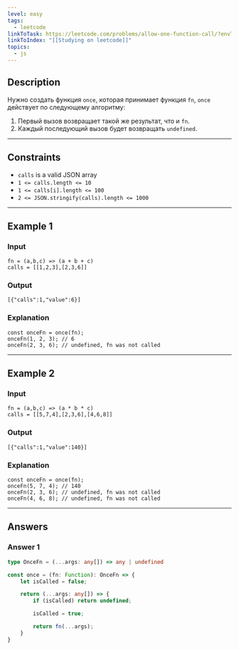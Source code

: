```yaml
---
level: easy
tags:
  - leetcode
linkToTask: https://leetcode.com/problems/allow-one-function-call/?envType=study-plan-v2&envId=30-days-of-javascript
linkToIndex: "[[Studying on leetcode]]"
topics:
  - js
---
```

## Description

Нужно создать функция `once`, которая принимает функция `fn`, `once` действует по следующему алгоритму:
1. Первый вызов возвращает такой же результат, что и `fn`.
2. Каждый последующий вызов будет возвращать `undefined`.

---
## Constraints

- `calls` is a valid JSON array
- `1 <= calls.length <= 10`
- `1 <= calls[i].length <= 100`
- `2 <= JSON.stringify(calls).length <= 1000`

---
## Example 1

### Input

```
fn = (a,b,c) => (a + b + c)
calls = [[1,2,3],[2,3,6]]
```
### Output

```
[{"calls":1,"value":6}]
```
### Explanation

```
const onceFn = once(fn);
onceFn(1, 2, 3); // 6
onceFn(2, 3, 6); // undefined, fn was not called
```

---
## Example 2

### Input

```
fn = (a,b,c) => (a * b * c)
calls = [[5,7,4],[2,3,6],[4,6,8]]
```
### Output

```
[{"calls":1,"value":140}]
```
### Explanation

```
const onceFn = once(fn);
onceFn(5, 7, 4); // 140
onceFn(2, 3, 6); // undefined, fn was not called
onceFn(4, 6, 8); // undefined, fn was not called
```

---
## Answers

### Answer 1

```typescript
type OnceFn = (...args: any[]) => any | undefined

const once = (fn: Function): OnceFn => {
    let isCalled = false;

    return (...args: any[]) => {
        if (isCalled) return undefined;

        isCalled = true;

        return fn(...args);
    }
}

```